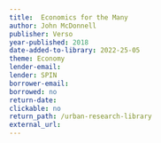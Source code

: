 ```yaml
---
title:  Economics for the Many
author: John McDonnell
publisher: Verso
year-published: 2018
date-added-to-library: 2022-25-05
theme: Economy
lender-email:
lender: SPIN 
borrower-email:
borrowed: no
return-date:
clickable: no
return_path: /urban-research-library
external_url: 
---
```

